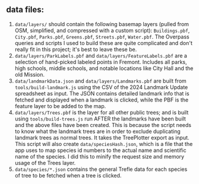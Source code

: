 ## data files:

1. `data/layers/` should contain the following basemap layers (pulled from OSM, simplified, and compressed with a custom script): `Buildings.pbf`, `City.pbf`, `Parks.pbf`, `Greens.pbf`, `Streets.pbf`, `Water.pbf`. The Overpass queries and scripts I used to build these are quite complicated and don't really fit in this project; it's best to leave these be.
2. `data/layers/ParkLabels.pbf` and `data/layers/FeatureLabels.pbf` are a selection of hand-picked labeled points in Fremont. Includes all parks, high schools, middle schools, and notable locations like City Hall and the old Mission.
3. `data/landmarkData.json` and `data/layers/Landmarks.pbf` are built from `tools/build-landmark.js` using the CSV of the 2024 Landmark Update spreadsheet as input. The JSON contains detailed landmark info that is fetched and displayed when a landmark is clicked, while the PBF is the feature layer to be added to the map.
4. `data/layers/Trees.pbf` is the layer for all other public trees; and is built using `tools/build-trees.js` run AFTER the landmarks have been built and the above files have been created. This is because the script needs to know what the landmark trees are in order to exclude duplicating landmark trees as normal trees. It takes the TreePlotter export as input. This script will also create `data/speciesHash.json`, which is a file that the app uses to map species id numbers to the actual name and scientific name of the species. I did this to minify the request size and memory usage of the Trees layer.
5. `data/species/*.json` contains the general Trefle data for each species of tree to be fetched when a tree is clicked.